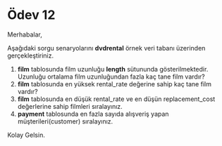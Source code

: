 Ödev 12
======

Merhabalar,

Aşağıdaki sorgu senaryolarını **dvdrental** örnek veri tabanı üzerinden gerçekleştiriniz.

1. **film** tablosunda film uzunluğu **length** sütununda gösterilmektedir. Uzunluğu ortalama film uzunluğundan fazla kaç tane film vardır?
2. **film** tablosunda en yüksek rental_rate değerine sahip kaç tane film vardır?
3. **film** tablosunda en düşük rental_rate ve en düşün replacement_cost değerlerine sahip filmleri sıralayınız.
4. **payment** tablosunda en fazla sayıda alışveriş yapan müşterileri(customer) sıralayınız.

Kolay Gelsin.
